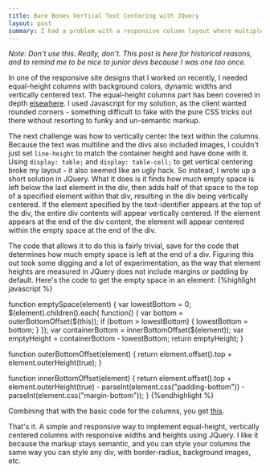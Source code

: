 ```yaml
---
title: Bare Bones Vertical Text Centering with JQuery
layout: post
summary: I had a problem with a responsive column layout where multiples lines of text needed to be vertically centered inside the columns no matter how tall they were. This JQuery snippet fixed it.
---
```


*Note: Don't use this. Really, don't. This post is here for historical reasons, and to remind me to be nice to junior devs because I was one too once.*

In one of the responsive site designs that I worked on recently, I needed equal-height columns with background colors, dynamic widths and vertically centered text. The equal-height columns part has been covered in depth [elsewhere](https://www.google.com/search?q=equal+height+columns). I used Javascript for my solution, as the client wanted rounded corners - something difficult to fake with the pure CSS tricks out there without resorting to funky and un-semantic markup.

The next challenge was how to vertically center the text within the columns. Because the text was multiline and the divs also included images, I couldn't just set `line-height` to match the container height and have done with it. Using `display: table;` and `display: table-cell;` to get vertical centering broke my layout - it also seemed like an ugly hack. So instead, I wrote up a short solution in JQuery. What it does is it finds how much empty space is left below the last element in the div, then adds half of that space to the top of a specified element within that div, resulting in the div being vertically centered. If the element specified by the text-identifier appears at the top of the div, the entire div contents will appear vertically centered. If the element appears at the end of the div content, the element will appear centered within the empty space at the end of the div.


The code that allows it to do this is fairly trivial, save for the code that determines how much empty space is left at the end of a div. Figuring this out took some digging and a lot of experimentation, as the way that element heights are measured in JQuery does not include margins or padding by default. Here's the code to get the empty space in an element:
{%highlight javascript %}

function emptySpace(element) {
	var lowestBottom = 0; 
	$(element).children().each( function() { 
	var bottom = outerBottomOffset($(this)); 
		if (bottom > lowestBottom) { lowestBottom = bottom; } 
	}); 
	var containerBottom = innerBottomOffset($(element)); 
	var emptyHeight = containerBottom - lowestBottom; 
	return emptyHeight;
}

function outerBottomOffset(element) { 
	return element.offset().top + element.outerHeight(true); 
} 

function innerBottomOffset(element) { 
	return element.offset().top 
		   + element.outerHeight(true) 
		   - parseInt(element.css("padding-bottom")) 
		   - parseInt(element.css("margin-bottom")); 
} 
{%endhighlight %}

Combining that with the basic code for the columns, you get [this](http://jsfiddle.net/bbcH7/2/).

That's it. A simple and responsive way to implement equal-height, vertically centered columns with responsive widths and heights using JQuery. I like it because the markup stays semantic, and you can style your columns the same way you can style any div, with border-radius, background images, etc.
